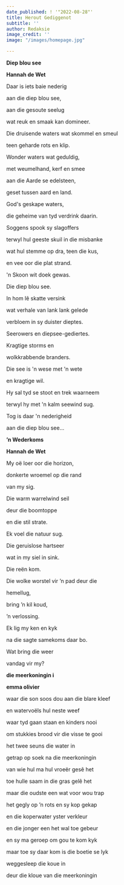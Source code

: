 ```yaml
---
date_published: ! '"2022-08-28"'
title: Herout Gediggenot
subtitle: ''
author: Redaksie
image_credit: ''
image: "/images/homepage.jpg"

---
```

**Diep blou see**

**Hannah de Wet**

Daar is iets baie nederig

aan die diep blou see,

aan die gesoute seelug

wat reuk en smaak kan domineer.

Die druisende waters wat skommel en smeul

teen geharde rots en klip.

Wonder waters wat geduldig,

met weumelhand, kerf en smee

aan die Aarde se edelsteen,

geset tussen aard en land.

God's geskape waters,

die geheime van tyd verdrink daarin.

Soggens spook sy slagoffers

terwyl hul geeste skuil in die misbanke

wat hul stemme op dra, teen die kus,

en vee oor die plat strand.

'n Skoon wit doek gewas.

Die diep blou see.

In hom lê skatte versink

wat verhale van lank lank gelede

verbloem in sy duister dieptes.

Seerowers en diepsee-gediertes.

Kragtige storms en

wolkkrabbende branders.

Die see is 'n wese met 'n wete

en kragtige wil.

Hy sal tyd se stoot en trek waarneem

terwyl hy met 'n kalm seewind sug.

Tog is daar 'n nederigheid

aan die diep blou see...

**’n Wederkoms**

**Hannah de Wet**

My oë loer oor die horizon,

donkerte wroemel op die rand

van my sig.

Die warm warrelwind seil

deur die boomtoppe

en die stil strate.

Ek voel die natuur sug.

Die geruislose hartseer

wat in my siel in sink.

Die reën kom.

Die wolke worstel vir ’n pad deur die

hemellug,

bring ’n kil koud,

’n verlossing.

Ek lig my ken en kyk

na die sagte samekoms daar bo.

Wat bring die weer

vandag vir my?

**die meerkoningin i**

**emma olivier**

waar die son soos dou aan die blare kleef

en watervoëls hul neste weef

waar tyd gaan staan en kinders nooi

om stukkies brood vir die visse te gooi

het twee seuns die water in

getrap op soek na die meerkoningin

van wie hul ma hul vroeër gesê het

toe hulle saam in die gras gelê het

maar die oudste een wat voor wou trap

het gegly op ’n rots en sy kop gekap

en die koperwater yster verkleur

en die jonger een het wal toe gebeur

en sy ma geroep om gou te kom kyk

maar toe sy daar kom is die boetie se lyk

weggesleep die koue in

deur die kloue van die meerkoningin